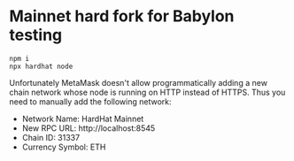# Mainnet hard fork for Babylon testing

```shell
npm i
npx hardhat node 
```

Unfortunately MetaMask doesn't allow programmatically adding a new chain network whose node is running on HTTP instead of HTTPS. Thus you need to manually add the following network:
- Network Name: HardHat Mainnet
- New RPC URL: http://localhost:8545
- Chain ID: 31337
- Currency Symbol: ETH
